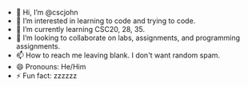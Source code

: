 - 👋 Hi, I’m @cscjohn
- 👀 I’m interested in learning to code and trying to code.
- 🌱 I’m currently learning CSC20, 28, 35.
- 💞️ I’m looking to collaborate on labs, assignments, and programming assignments.
- 📫 How to reach me leaving blank. I don't want random spam.
- 😄 Pronouns: He/Him
- ⚡ Fun fact: zzzzzz

<!---
cscjohn/cscjohn is a ✨ special ✨ repository because its `README.md` (this file) appears on your GitHub profile.
You can click the Preview link to take a look at your changes.
--->
